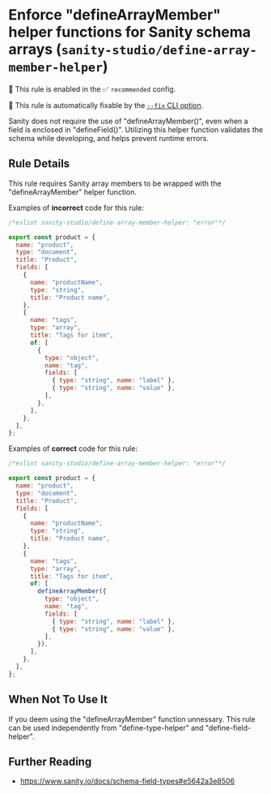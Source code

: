 # Enforce "defineArrayMember" helper functions for Sanity schema arrays (`sanity-studio/define-array-member-helper`)

💼 This rule is enabled in the ✅ `recommended` config.

🔧 This rule is automatically fixable by the [`--fix` CLI option](https://eslint.org/docs/latest/user-guide/command-line-interface#--fix).

<!-- end auto-generated rule header -->

Sanity does not require the use of "defineArrayMember()", even when a field is enclosed in "defineField()".
Utilizing this helper function validates the schema while developing, and helps prevent runtime errors.

## Rule Details

This rule requires Sanity array members to be wrapped with the "defineArrayMember" helper function.

Examples of **incorrect** code for this rule:

```js
/*eslint sanity-studio/define-array-member-helper: "error"*/

export const product = {
  name: "product",
  type: "document",
  title: "Product",
  fields: [
    {
      name: "productName",
      type: "string",
      title: "Product name",
    },
    {
      name: "tags",
      type: "array",
      title: "Tags for item",
      of: [
        {
          type: "object",
          name: "tag",
          fields: [
            { type: "string", name: "label" },
            { type: "string", name: "value" },
          ],
        },
      ],
    },
  ],
};
```

Examples of **correct** code for this rule:

```js
/*eslint sanity-studio/define-array-member-helper: "error"*/

export const product = {
  name: "product",
  type: "document",
  title: "Product",
  fields: [
    {
      name: "productName",
      type: "string",
      title: "Product name",
    },
    {
      name: "tags",
      type: "array",
      title: "Tags for item",
      of: [
        defineArrayMember({
          type: "object",
          name: "tag",
          fields: [
            { type: "string", name: "label" },
            { type: "string", name: "value" },
          ],
        }),
      ],
    },
  ],
};
```

## When Not To Use It

If you deem using the "defineArrayMember" function unnessary.
This rule can be used independently from "define-type-helper" and "define-field-helper".

## Further Reading

- <https://www.sanity.io/docs/schema-field-types#e5642a3e8506>
